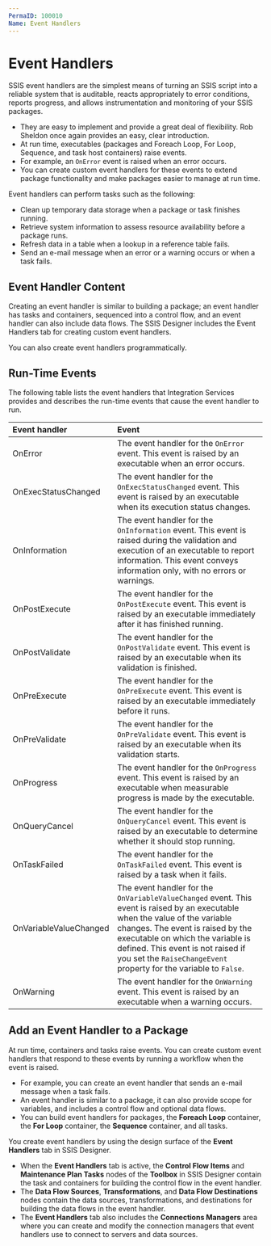 ```yaml
---
PermaID: 100010
Name: Event Handlers
---
```


# Event Handlers

SSIS event handlers are the simplest means of turning an SSIS script into a reliable system that is auditable, reacts appropriately to error conditions, reports progress, and allows instrumentation and monitoring of your SSIS packages. 

 - They are easy to implement and provide a great deal of flexibility. Rob Sheldon once again provides an easy, clear introduction.
 - At run time, executables (packages and Foreach Loop, For Loop, Sequence, and task host containers) raise events. 
 - For example, an `OnError` event is raised when an error occurs. 
 - You can create custom event handlers for these events to extend package functionality and make packages easier to manage at run time.

Event handlers can perform tasks such as the following:

 - Clean up temporary data storage when a package or task finishes running.
 - Retrieve system information to assess resource availability before a package runs.
 - Refresh data in a table when a lookup in a reference table fails.
 - Send an e-mail message when an error or a warning occurs or when a task fails.

## Event Handler Content

Creating an event handler is similar to building a package; an event handler has tasks and containers, sequenced into a control flow, and an event handler can also include data flows. The SSIS Designer includes the Event Handlers tab for creating custom event handlers.

You can also create event handlers programmatically.

## Run-Time Events

The following table lists the event handlers that Integration Services provides and describes the run-time events that cause the event handler to run.

| Event handler            | Event                                                                 |
| :------------------------| :---------------------------------------------------------------------------|
| OnError                  | The event handler for the `OnError` event. This event is raised by an executable when an error occurs. |
| OnExecStatusChanged      | The event handler for the `OnExecStatusChanged` event. This event is raised by an executable when its execution status changes. |
| OnInformation            | The event handler for the `OnInformation` event. This event is raised during the validation and execution of an executable to report information. This event conveys information only, with no errors or warnings. |
| OnPostExecute            | The event handler for the `OnPostExecute` event. This event is raised by an executable immediately after it has finished running. |
| OnPostValidate           | The event handler for the `OnPostValidate` event. This event is raised by an executable when its validation is finished. |
| OnPreExecute             | The event handler for the `OnPreExecute` event. This event is raised by an executable immediately before it runs. |
| OnPreValidate	           | The event handler for the `OnPreValidate` event. This event is raised by an executable when its validation starts. |
| OnProgress               | The event handler for the `OnProgress` event. This event is raised by an executable when measurable progress is made by the executable. |
| OnQueryCancel            | The event handler for the `OnQueryCancel` event. This event is raised by an executable to determine whether it should stop running. |
| OnTaskFailed             | The event handler for the `OnTaskFailed` event. This event is raised by a task when it fails. |
| OnVariableValueChanged   | The event handler for the `OnVariableValueChanged` event. This event is raised by an executable when the value of the variable changes. The event is raised by the executable on which the variable is defined. This event is not raised if you set the `RaiseChangeEvent` property for the variable to `False`.
| OnWarning                | The event handler for the `OnWarning` event. This event is raised by an executable when a warning occurs.

## Add an Event Handler to a Package

At run time, containers and tasks raise events. You can create custom event handlers that respond to these events by running a workflow when the event is raised. 

 - For example, you can create an event handler that sends an e-mail message when a task fails.
 - An event handler is similar to a package, it can also provide scope for variables, and includes a control flow and optional data flows. 
 - You can build event handlers for packages, the **Foreach Loop** container, the **For Loop** container, the **Sequence** container, and all tasks.

You create event handlers by using the design surface of the **Event Handlers** tab in SSIS Designer.

 - When the **Event Handlers** tab is active, the **Control Flow Items** and **Maintenance Plan Tasks** nodes of the **Toolbox** in SSIS Designer contain the task and containers for building the control flow in the event handler. 
 - The **Data Flow Sources**, **Transformations**, and **Data Flow Destinations** nodes contain the data sources, transformations, and destinations for building the data flows in the event handler.
 - The **Event Handlers** tab also includes the **Connections Managers** area where you can create and modify the connection managers that event handlers use to connect to servers and data sources.

